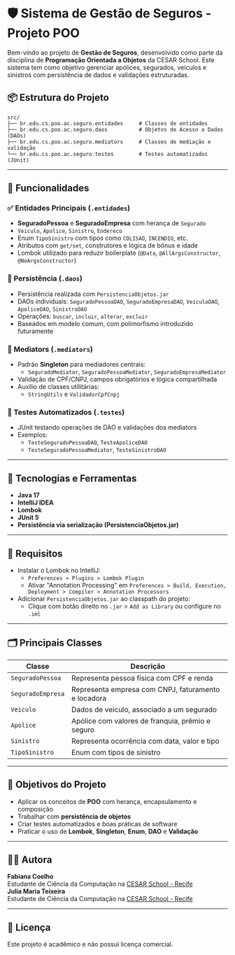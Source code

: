 
# 🛡️ Sistema de Gestão de Seguros - Projeto POO

Bem-vindo ao projeto de **Gestão de Seguros**, desenvolvido como parte da disciplina de **Programação Orientada a Objetos** da CESAR School. Este sistema tem como objetivo gerenciar apólices, segurados, veículos e sinistros com persistência de dados e validações estruturadas.

## 📦 Estrutura do Projeto

```
src/
├── br.edu.cs.poo.ac.seguro.entidades     # Classes de entidades
├── br.edu.cs.poo.ac.seguro.daos          # Objetos de Acesso a Dados (DAOs)
├── br.edu.cs.poo.ac.seguro.mediators     # Classes de mediação e validação
└── br.edu.cs.poo.ac.seguro.testes        # Testes automatizados (JUnit)
```

---

## 🧩 Funcionalidades

### ✅ Entidades Principais (`.entidades`)
- **SeguradoPessoa** e **SeguradoEmpresa** com herança de `Segurado`
- `Veiculo`, `Apolice`, `Sinistro`, `Endereco`
- Enum `TipoSinistro` com tipos como `COLISAO`, `INCENDIO`, etc.
- Atributos com `get/set`, construtores e lógica de bônus e idade
- Lombok utilizado para reduzir boilerplate (`@Data`, `@AllArgsConstructor`, `@NoArgsConstructor`)

### 💾 Persistência (`.daos`)
- Persistência realizada com `PersistenciaObjetos.jar`
- DAOs individuais: `SeguradoPessoaDAO`, `SeguradoEmpresaDAO`, `VeiculoDAO`, `ApoliceDAO`, `SinistroDAO`
- Operações: `buscar`, `incluir`, `alterar`, `excluir`
- Baseados em modelo comum, com polimorfismo introduzido futuramente

### 🧠 Mediators (`.mediators`)
- Padrão **Singleton** para mediadores centrais:
  - `SeguradoMediator`, `SeguradoPessoaMediator`, `SeguradoEmpresaMediator`
- Validação de CPF/CNPJ, campos obrigatórios e lógica compartilhada
- Auxílio de classes utilitárias:
  - `StringUtils` e `ValidadorCpfCnpj`

### 🧪 Testes Automatizados (`.testes`)
- JUnit testando operações de DAO e validações dos mediators
- Exemplos:
  - `TesteSeguradoPessoaDAO`, `TesteApoliceDAO`
  - `TesteSeguradoPessoaMediator`, `TesteSinistroDAO`

---

## 🧰 Tecnologias e Ferramentas

- **Java 17**
- **IntelliJ IDEA**
- **Lombok**
- **JUnit 5**
- **Persistência via serialização (PersistenciaObjetos.jar)**

---

## 🚧 Requisitos

- Instalar o Lombok no IntelliJ:
  - `Preferences > Plugins > Lombok Plugin`
  - Ativar "Annotation Processing" em `Preferences > Build, Execution, Deployment > Compiler > Annotation Processors`
- Adicionar `PersistenciaObjetos.jar` ao classpath do projeto:
  - Clique com botão direito no `.jar` > `Add as Library` ou configure no `.iml`

---

## 🗂️ Principais Classes

| Classe                   | Descrição                                               |
|--------------------------|----------------------------------------------------------|
| `SeguradoPessoa`         | Representa pessoa física com CPF e renda                 |
| `SeguradoEmpresa`        | Representa empresa com CNPJ, faturamento e locadora      |
| `Veiculo`                | Dados de veículo, associado a um segurado                |
| `Apolice`                | Apólice com valores de franquia, prêmio e seguro         |
| `Sinistro`               | Representa ocorrência com data, valor e tipo             |
| `TipoSinistro`           | Enum com tipos de sinistro                               |

---

## 🎯 Objetivos do Projeto

- Aplicar os conceitos de **POO** com herança, encapsulamento e composição
- Trabalhar com **persistência de objetos**
- Criar testes automatizados e boas práticas de software
- Praticar o uso de **Lombok**, **Singleton**, **Enum**, **DAO** e **Validação**

---

## 👩‍💻 Autora

**Fabiana Coelho**  
Estudante de Ciência da Computação na [CESAR School - Recife](https://www.cesar.school)  
**Julia Maria Teixeira**  
Estudante de Ciência da Computação na [CESAR School - Recife](https://www.cesar.school)  

---

## 📜 Licença

Este projeto é acadêmico e não possui licença comercial.
